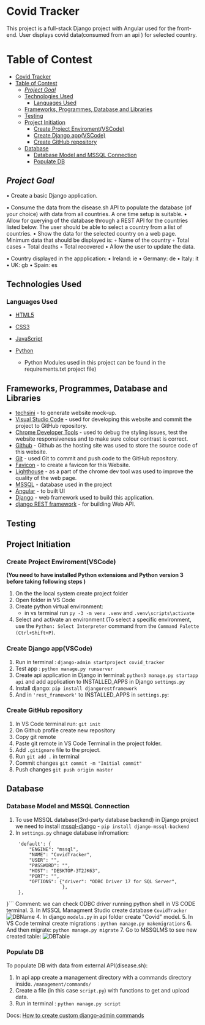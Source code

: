 # Covid Tracker
This project is a full-stack Django project with  Angular used for the front-end.
User displays covid data(consumed from an api ) for selected country.

# Table of Contest

- [Covid Tracker](#covid-tracker)
- [Table of Contest](#table-of-contest)
  - [_Project Goal_](#project-goal)
  - [Technologies Used](#technologies-used)
    - [Languages Used](#languages-used)
  - [Frameworks, Programmes, Database and Libraries](#frameworks-programmes-database-and-libraries)
  - [Testing](#testing)
  - [Project Initiation](#project-initiation)
    - [Create Project Enviroment(VSCode)](#create-project-enviromentvscode)
    - [Create Django app(VSCode)](#create-django-appvscode)
    - [Create GitHub repository](#create-github-repository)
  - [Database](#database)
    - [Database Model and MSSQL Connection](#database-model-and-mssql-connection)
    - [Populate DB](#populate-db)




## _Project Goal_

• Create a basic Django application.

• Consume the data from the disease.sh API to populate the database (of your choice) with data from all countries. A one time setup is suitable.
• Allow for querying of the database through a REST API for the countries listed below. The user should be able to select a country from a list of countries.
• Show the data for the selected country on a web page. Minimum data that should be displayed is:
   ◦ Name of the country
   ◦ Total cases
   ◦ Total deaths
   ◦ Total recovered
• Allow the user to update the data.

• Country displayed in the appplication:
    • Ireland: ie
    • Germany: de
    • Italy: it
    • UK: gb
    • Spain: es


## Technologies Used

### Languages Used

* [HTML5](https://en.wikipedia.org/wiki/HTML5)

* [CSS3](https://en.wikipedia.org/wiki/CSS)

* [JavaScript](https://pl.wikipedia.org/wiki/JavaScript)

* [Python](https://www.python.org/)
    - Python Modules used in this project can be found in the requirements.txt project file)

## Frameworks, Programmes, Database and Libraries
* [techsini](https://techsini.com/) - to generate website mock-up. 
* [Visual Studio Code](https://code.visualstudio.com/) - used for developing this website and commit the project to GitHub repository.
* [Chrome Developer Tools](https://developers.google.com/web/tools/chrome-devtools) - used to debug the styling issues, test the website responsiveness and to make sure colour contrast is correct.
* [Github](https://github.com/) - Github as the hosting site was used to store the source code of this website.
* [Git](https://git-scm.com/) - used Git to commit and push code to the GitHub repository.
* [Favicon](https://favicon.io/) - to create a favicon for this Website.
* [Lighthouse](https://developers.google.com/web/tools/lighthouse) - as a part of the chrome dev tool was used to improve the quality of the web page.
* [MSSQL](https://www.microsoft.com/en-ie/sql-server/sql-server-downloads) - database used in the project
* [Angular](https://angular.io/) - to built UI
* [Django](https://www.djangoproject.com/) - web framework used to build this application.
* [django REST framework](https://www.django-rest-framework.org/) - for building Web API.

## Testing 

## Project Initiation

### Create Project Enviroment(VSCode)
__(You need to have installed Python extensions and Python version 3 before taking following steps )__
1. On the the local system create project folder 
2. Open folder in VS Code
3. Create python virtual environment:
   - in vs terminal run  `py -3 -m venv .venv` and `.venv\scripts\activate`
4. Select and activate an environment (To select a specific environment, use the `Python: Select Interpreter` command from the `Command Palette (Ctrl+Shift+P)`.



### Create Django app(VSCode)
1. Run in terminal : `django-admin startproject covid_tracker`
2. Test app : `python manage.py runserver`
3. Create api application in Django in terminal: `python3 manage.py startapp api` and add application to INSTALLED_APPS in Django `settings.py`
5. Install django: `pip install djangorestframework`
6. And in `'rest_framework'` to INSTALLED_APPS in `settings.py`:


### Create GitHub repository

1. In VS Code terminal run: `git init` 
2. On Github profile create new repository
3. Copy git remote
4. Paste git remote in VS Code Terminal in the project folder.
5. Add `.gitignore` file to the project.
6. Run `git add .` in terminal
7. Commit changes `git commit -m "Initial commit"`
8. Push changes `git push origin master`
   
## Database

### Database Model and MSSQL Connection 
1. To use MSSQL database(3rd-party database backend) in  Django project we need to install [mssql-django](https://pypi.org/project/mssql-django/) - `pip install django-mssql-backend` 
2. In `settings.py`  chnage database infromation:
   ```DATABASES = {
    'default': {
        "ENGINE": "mssql",
        "NAME": "CovidTracker",
        "USER": "",
        "PASSWORD": "",
        "HOST": "DESKTOP-3T2JK63",
        "PORT": "",
        "OPTIONS": {"driver": "ODBC Driver 17 for SQL Server",
                    },
    },
}```
Comment:  we can check ODBC driver running python shell in VS CODE terminal.
3. In MSSQL Managment Studio create database `CovidTracker`
![DBName](docs/DbName.PNG)
4. In django `models.py` in api folder create "Covid" model.
5. In VS Code terminal create migrations : `python manage.py makemigrations`
6. And then migrate: `python manage.py migrate`
7. Go to MSSQLMS to see new created table:
![DBTable](docs/Table.PNG)

### Populate DB
To populate DB with data from external API(disease.sh):
1. In api app create a management directory with a commands directory inside.
`/management/commands/`
2. Create a file (in this case `script.py`) with functions to get and upload data.
3. Run in terminal : `python manage.py script`

Docs: [How to create custom django-admin commands](https://docs.djangoproject.com/en/4.0/howto/custom-management-commands/)